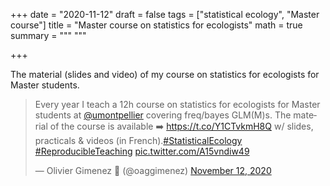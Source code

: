 +++
date = "2020-11-12"
draft = false
tags = ["statistical ecology", "Master course"]
title = "Master course on statistics for ecologists"
math = true
summary = """
"""

+++

The material (slides and video) of my course on statistics for ecologists for Master students.

<!--more-->

<blockquote class="twitter-tweet"><p lang="en" dir="ltr">Every year I teach a 12h course on statistics for ecologists for Master students at <a href="https://twitter.com/umontpellier?ref_src=twsrc%5Etfw">@umontpellier</a> covering freq/bayes GLM(M)s. The material of the course is available ➡️ <a href="https://t.co/Y1CTvkmH8Q">https://t.co/Y1CTvkmH8Q</a> w/ slides, practicals &amp; videos (in French).<a href="https://twitter.com/hashtag/StatisticalEcology?src=hash&amp;ref_src=twsrc%5Etfw">#StatisticalEcology</a> <a href="https://twitter.com/hashtag/ReproducibleTeaching?src=hash&amp;ref_src=twsrc%5Etfw">#ReproducibleTeaching</a> <a href="https://t.co/A15vndiw49">pic.twitter.com/A15vndiw49</a></p>&mdash; Olivier Gimenez 🖖 (@oaggimenez) <a href="https://twitter.com/oaggimenez/status/1326753364193972225?ref_src=twsrc%5Etfw">November 12, 2020</a></blockquote> <script async src="https://platform.twitter.com/widgets.js" charset="utf-8"></script> 